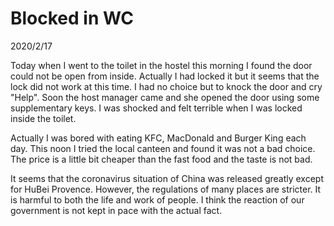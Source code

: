 # Blocked in WC
2020/2/17

Today when I went to the toilet in the hostel this morning I found the door could
not be open from inside. Actually I had locked it but it seems that the lock did not
work at this time. I had no choice but to knock the door and cry "Help". Soon the host manager came and she opened the door using some supplementary keys. I was shocked and felt terrible when I was locked inside the toilet.

Actually I was bored with eating KFC, MacDonald and Burger King each day. This noon I tried the local canteen and found it was not a bad choice. The price is a little bit cheaper than the fast food and the taste is not bad.

It seems that the coronavirus situation of China was released greatly except for HuBei Provence. However, the regulations of many places are stricter. It is harmful to both the life and work of people. I think the reaction of our government is not kept in pace with the actual fact.